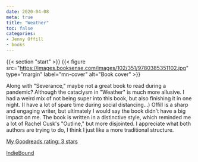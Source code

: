 ```yaml
---
date: 2020-04-08
meta: true
title: "Weather"
toc: false
categories:
- Jenny Offill
- books
---
```


{{< section "start" >}}
{{< figure src="https://images.booksense.com/images/102/351/9780385351102.jpg" type="margin" label="mn-cover" alt="Book cover" >}}

Along with "Severance," maybe not a great book to read during a pandemic? Although the cataclysm in "Weather" is much more allusive. I had a weird mix of not being super into this book, but also finishing it in one night. (I have a lot of spare time during social distancing...) Offill is a sharp and engaging writer, but ultimately I would say the book didn't have a big impact on me. The book is written in a distinctive style, which reminded me a lot of Rachel Cusk's "Outline," but more disjointed. I appreciate what both authors are trying to do, I think I just like a more traditional structure.

[My Goodreads rating: 3 stars](https://www.goodreads.com/review/show/3270238366)  

[IndieBound](https://www.indiebound.org/book/9780385351102)
